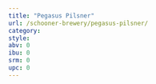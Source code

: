 ```yaml
---
title: "Pegasus Pilsner"
url: /schooner-brewery/pegasus-pilsner/
category: 
style: 
abv: 0
ibu: 0
srm: 0
upc: 0
---
```


